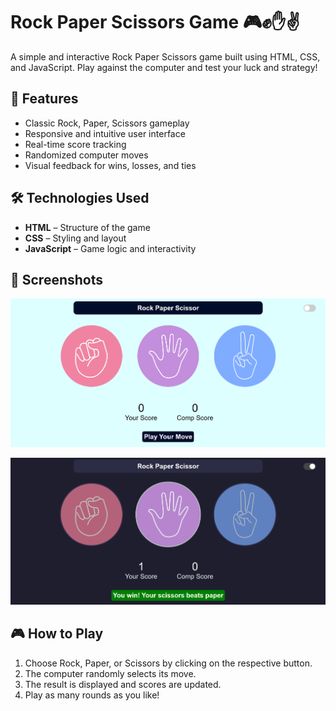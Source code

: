# Rock Paper Scissors Game 🎮✊✋✌️

A simple and interactive Rock Paper Scissors game built using HTML, CSS, and JavaScript. Play against the computer and test your luck and strategy!

## 🚀 Features

- Classic Rock, Paper, Scissors gameplay
- Responsive and intuitive user interface
- Real-time score tracking
- Randomized computer moves
- Visual feedback for wins, losses, and ties

## 🛠️ Technologies Used

- **HTML** – Structure of the game
- **CSS** – Styling and layout
- **JavaScript** – Game logic and interactivity

## 📸 Screenshots

![Light Mode](images/lightimage.png)


![Dark Mode](images/darkimage.png)

## 🎮 How to Play

1. Choose Rock, Paper, or Scissors by clicking on the respective button.
2. The computer randomly selects its move.
3. The result is displayed and scores are updated.
4. Play as many rounds as you like!
